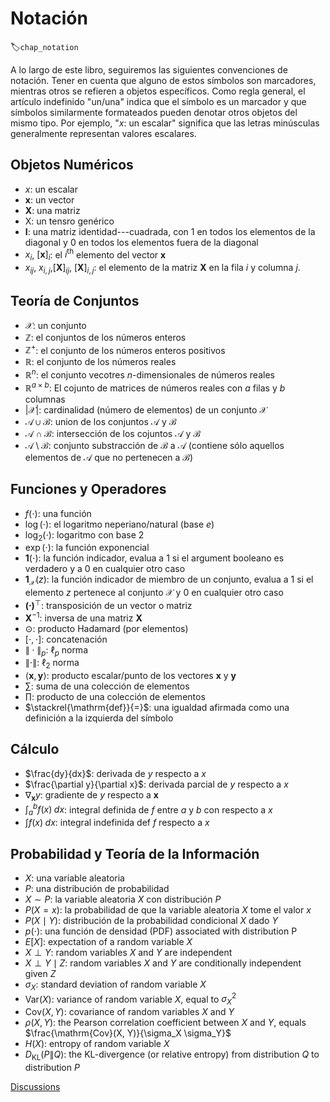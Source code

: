 # Notación
:label:`chap_notation`

A lo largo de este libro, seguiremos las siguientes convenciones de notación.
Tener en cuenta que alguno de estos símbolos son marcadores, mientras otros 
se refieren a objetos específicos.
Como regla general, el artículo indefinido "un/una" indica
que el símbolo es un marcador y que símbolos similarmente formateados
pueden denotar otros objetos del mismo tipo.
Por ejemplo, "$x$: un escalar" significa
que las letras minúsculas generalmente representan valores escalares.


## Objetos Numéricos

* $x$: un escalar
* $\mathbf{x}$: un vector
* $\mathbf{X}$: una matriz
* $\mathsf{X}$: un tensro genérico
* $\mathbf{I}$: una matriz identidad---cuadrada, con $1$ en todos los elementos de la diagonal y $0$ en todos los elementos fuera de la diagonal
* $x_i$, $[\mathbf{x}]_i$: el $i^\mathrm{th}$ elemento del vector $\mathbf{x}$
* $x_{ij}$, $x_{i,j}$,$[\mathbf{X}]_{ij}$, $[\mathbf{X}]_{i,j}$: el elemento de la matriz $\mathbf{X}$ en la fila $i$ y columna $j$.



## Teoría de Conjuntos


* $\mathcal{X}$: un conjunto
* $\mathbb{Z}$: el conjuntos de los números enteros
* $\mathbb{Z}^+$: el conjunto de los números enteros positivos
* $\mathbb{R}$: el conjunto de los números reales
* $\mathbb{R}^n$: el conjunto vecotres $n$-dimensionales de números reales
* $\mathbb{R}^{a\times b}$: El cojunto de matrices de números reales con $a$ filas y $b$ columnas
* $|\mathcal{X}|$: cardinalidad (número de elementos) de un conjunto $\mathcal{X}$
* $\mathcal{A}\cup\mathcal{B}$: union de los conjuntos $\mathcal{A}$ y $\mathcal{B}$
* $\mathcal{A}\cap\mathcal{B}$: intersección de los cojuntos $\mathcal{A}$ y $\mathcal{B}$
* $\mathcal{A}\setminus\mathcal{B}$: conjunto substracción de $\mathcal{B}$ a $\mathcal{A}$ (contiene sólo aquellos elementos de $\mathcal{A}$ que no pertenecen a $\mathcal{B}$)



## Funciones y Operadores


* $f(\cdot)$: una función
* $\log(\cdot)$: el logaritmo neperiano/natural (base $e$)
* $\log_2(\cdot)$: logaritmo con base $2$
* $\exp(\cdot)$: la función exponencial
* $\mathbf{1}(\cdot)$: la función indicador, evalua a $1$ si el argument booleano es verdadero y a $0$ en cualquier otro caso
* $\mathbf{1}_{\mathcal{X}}(z)$: la función indicador de miembro de un conjunto, evalua a $1$ si el elemento $z$ pertenece al conjunto $\mathcal{X}$ y $0$ en cualquier otro caso
* $\mathbf{(\cdot)}^\top$: transposición de un vector o matriz
* $\mathbf{X}^{-1}$: inversa de una matriz $\mathbf{X}$
* $\odot$: producto Hadamard (por elementos)
* $[\cdot, \cdot]$: concatenación
* $\|\cdot\|_p$: $\ell_p$ norma
* $\|\cdot\|$: $\ell_2$ norma
* $\langle \mathbf{x}, \mathbf{y} \rangle$: producto escalar/punto de los vectores $\mathbf{x}$ y $\mathbf{y}$
* $\sum$: suma de una colección de elementos
* $\prod$: producto de una colección de elementos
* $\stackrel{\mathrm{def}}{=}$: una igualdad afirmada como una definición a la izquierda del símbolo



## Cálculo

* $\frac{dy}{dx}$: derivada de $y$ respecto a $x$
* $\frac{\partial y}{\partial x}$: derivada parcial de $y$ respecto a $x$
* $\nabla_{\mathbf{x}} y$: gradiente de $y$ respecto a $\mathbf{x}$
* $\int_a^b f(x) \;dx$: integral definida de $f$ entre $a$ y $b$ con respecto a $x$
* $\int f(x) \;dx$: integral indefinida def $f$ respecto a $x$



## Probabilidad y Teoría de la Información

* $X$: una variable aleatoria
* $P$: una distribución de probabilidad
* $X \sim P$: la variable aleatoria $X$ con distribución $P$
* $P(X=x)$: la probabilidad de que la variable aleatoria $X$ tome el valor $x$
* $P(X \mid Y)$: distribución de la probabilidad condicional $X$ dado $Y$
* $p(\cdot)$: una función de densidad (PDF) associated with distribution P
* ${E}[X]$: expectation of a random variable $X$
* $X \perp Y$: random variables $X$ and $Y$ are independent
* $X \perp Y \mid Z$: random variables  $X$  and  $Y$ are conditionally independent given $Z$
* $\sigma_X$: standard deviation of random variable $X$
* $\mathrm{Var}(X)$: variance of random variable $X$, equal to $\sigma^2_X$
* $\mathrm{Cov}(X, Y)$: covariance of random variables $X$ and $Y$
* $\rho(X, Y)$: the Pearson correlation coefficient between $X$ and $Y$, equals $\frac{\mathrm{Cov}(X, Y)}{\sigma_X \sigma_Y}$
* $H(X)$: entropy of random variable $X$
* $D_{\mathrm{KL}}(P\|Q)$: the KL-divergence (or relative entropy) from distribution $Q$ to distribution $P$



[Discussions](https://discuss.d2l.ai/t/25)
